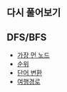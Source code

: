 ## 다시 풀어보기

## DFS/BFS

- [가장 먼 노드](https://programmers.co.kr/learn/courses/30/lessons/49189)
- [순위](https://programmers.co.kr/learn/courses/30/lessons/49191)
- [단어 변환](https://programmers.co.kr/learn/courses/30/lessons/43163)
- [여행경로](https://programmers.co.kr/learn/courses/30/lessons/43164)
